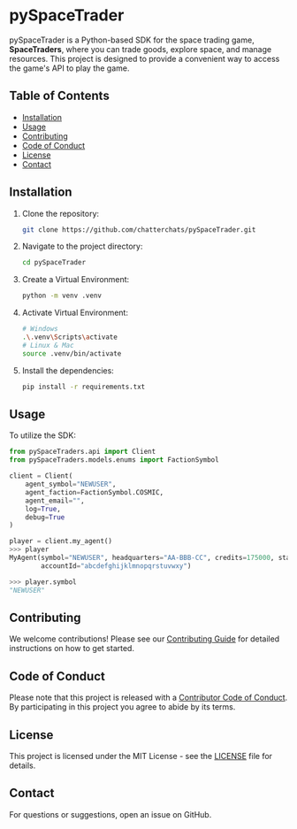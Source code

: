 # pySpaceTrader

pySpaceTrader is a Python-based SDK for the space trading game, **SpaceTraders**, where you can trade goods, explore space, and manage resources. This project is designed to provide a convenient way to access the game\'s API to play the game.

## Table of Contents

- [Installation](#installation)
- [Usage](#usage)
- [Contributing](#contributing)
- [Code of Conduct](#code-of-conduct)
- [License](#license)
- [Contact](#contact)

## Installation

1. Clone the repository:
   ```bash
   git clone https://github.com/chatterchats/pySpaceTrader.git
   ```
2. Navigate to the project directory:
   ```bash
   cd pySpaceTrader
   ```
3. Create a Virtual Environment:
   ```bash
   python -m venv .venv
   ```
4. Activate Virtual Environment:
   ```bash
   # Windows
   .\.venv\Scripts\activate
   # Linux & Mac
   source .venv/bin/activate
   ```
5. Install the dependencies:
   ```bash
   pip install -r requirements.txt
   ```

## Usage

To utilize the SDK:

```python
from pySpaceTraders.api import Client
from pySpaceTraders.models.enums import FactionSymbol

client = Client(
    agent_symbol="NEWUSER", 
    agent_faction=FactionSymbol.COSMIC, 
    agent_email="", 
    log=True, 
    debug=True
)

player = client.my_agent()
>>> player
MyAgent(symbol="NEWUSER", headquarters="AA-BBB-CC", credits=175000, startingFaction="COSMIC", shipCount=2,
        accountId="abcdefghijklmnopqrstuvwxy")

>>> player.symbol
"NEWUSER"
```

## Contributing

We welcome contributions! Please see our [Contributing Guide](.github/CONTRIBUTING.md) for detailed instructions on how to get started.

## Code of Conduct

Please note that this project is released with a [Contributor Code of Conduct](.github/CODE_OF_CONDUCT.md). By participating in this project you agree to abide by its terms.

## License

This project is licensed under the MIT License - see the [LICENSE](LICENSE) file for details.

## Contact

For questions or suggestions, open an issue on GitHub.
